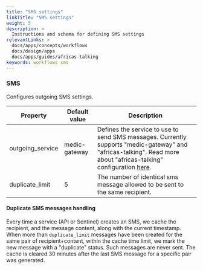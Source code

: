 ```yaml
---
title: "SMS settings"
linkTitle: "SMS settings"
weight: 5
description: >
  Instructions and schema for defining SMS settings
relevantLinks: >
  docs/apps/concepts/workflows
  docs/design/apps
  docs/apps/guides/africas-talking
keywords: workflows sms
---
```


### SMS

Configures outgoing SMS settings.

| Property         | Default value | Description                                                                                                                                                                              |
|------------------|---------------|------------------------------------------------------------------------------------------------------------------------------------------------------------------------------------------|
| outgoing_service | medic-gateway | Defines the service to use to send SMS messages. Currently supports "medic-gateway" and "africas-talking". Read more about "africas-talking" configuration [here](./africas-talking.md). |
| duplicate_limit  | 5             | The number of identical sms message allowed to be sent to the same recipient.

#### Duplicate SMS messages handling

Every time a service (API or Sentinel) creates an SMS, we cache the recipient, and the message content, along with the current timestamp.
When more than `duplicate_limit` messages have been created for the same pair of recipient+content, within the cache time limit, we mark the new message with a "duplicate" status. Such messages are never sent.
The cache is cleared 30 minutes after the last SMS message for a specific pair was generated.
